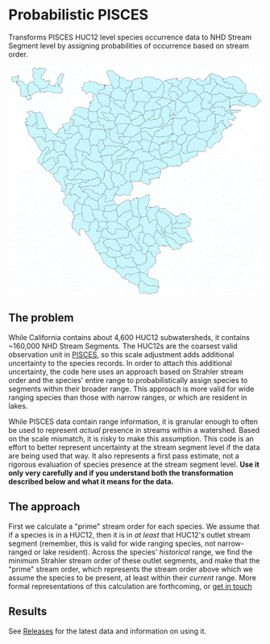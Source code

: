 # Probabilistic PISCES
Transforms PISCES HUC12 level species occurrence data to NHD Stream Segment level by assigning probabilities of
occurrence based on stream order.

![Animation of transition from ranges to probabilistic segments](docs/probabilistic_pisces_animation.gif)

## The problem
While California contains about 4,600 HUC12 subwatersheds, it contains ~160,000 NHD Stream Segments. The HUC12s are the coarsest
valid observation unit in [PISCES](https://pisces.ucdavis.edu), so this scale adjustment adds additional uncertainty to the species records. In order
to attach this additional uncertainty, the code here uses an approach based on Strahler stream order and the species'
entire range to probabilistically assign species to segments within their broader range. This approach is more valid for
wide ranging species than those with narrow ranges, or which are resident in lakes. 

While PISCES data contain range information, it is granular enough to often be used to represent *actual* presence
in streams within a watershed. Based on the scale mismatch, it is risky to make this assumption. This code is an effort
to better represent uncertainty at the stream segment level if the data are being used that way. It also represents a first pass
estimate, not a rigorous evaluation of species presence at the stream segment level. **Use it only very carefully and if
you understand both the transformation described below and what it means for the data.**

## The approach
First we calculate a "prime" stream order for each species. We assume that if a species is in a HUC12, then it is in
*at least* that HUC12's outlet stream segment (remember, this is valid for wide ranging species, not narrow-ranged
or lake resident). Across the species' *historical* range, we find the minimum Strahler stream order of these
outlet segments, and make that the "prime" stream order, which represents the stream order above which we assume the
species to be present, at least within their *current* range. More formal representations of this calculation
are forthcoming, or [get in touch](https://watershed.ucdavis.edu/user/64/contact)

## Results
See [Releases](https://github.com/ceff-tech/ProbabilisticPISCES/releases) for the latest data and information on using it.